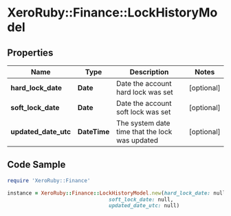 # XeroRuby::Finance::LockHistoryModel

## Properties

Name | Type | Description | Notes
------------ | ------------- | ------------- | -------------
**hard_lock_date** | **Date** | Date the account hard lock was set | [optional] 
**soft_lock_date** | **Date** | Date the account soft lock was set | [optional] 
**updated_date_utc** | **DateTime** | The system date time that the lock was updated | [optional] 

## Code Sample

```ruby
require 'XeroRuby::Finance'

instance = XeroRuby::Finance::LockHistoryModel.new(hard_lock_date: null,
                                 soft_lock_date: null,
                                 updated_date_utc: null)
```


